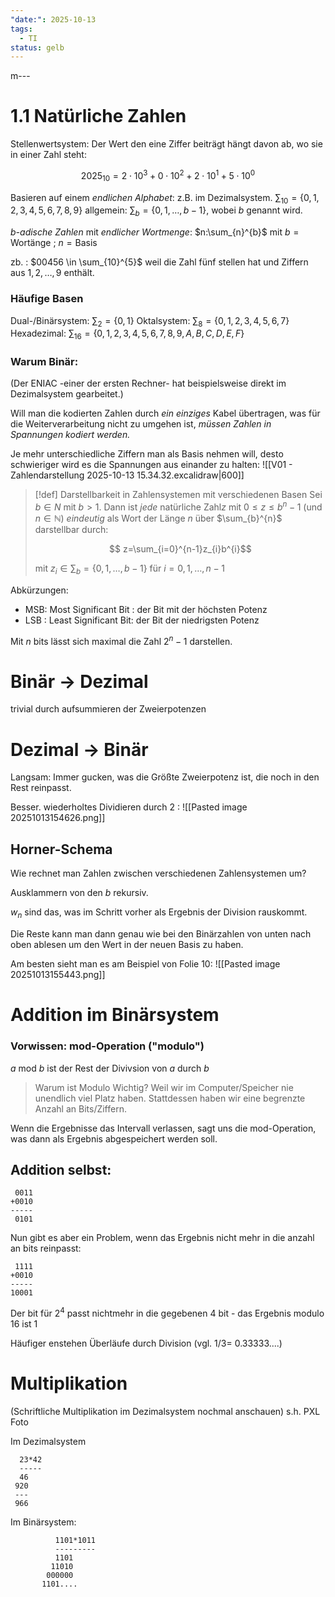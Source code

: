 ```yaml
---
"date:": 2025-10-13
tags:
  - TI
status: gelb
---
```

m---


# 1.1 Natürliche Zahlen

Stellenwertsystem: Der Wert den eine Ziffer beiträgt hängt davon ab, wo sie in einer Zahl steht:

$$
2025_{10}=2\cdot{1}0^{3} + 0\cdot 10^{2} + 2\cdot 10^{1} + 5\cdot 10^{0}
$$

Basieren auf einem *endlichen Alphabet*:
z.B. im Dezimalsystem. $\sum_{10}=\{ 0,1,2,3,4,5,6,7,8,9 \}$
allgemein: $\sum_{b}=\{ 0,1,\dots,b-1 \}$, wobei $b$ genannt wird.


*b-adische Zahlen* mit *endlicher Wortmenge*: $n:\sum_{n}^{b}$
mit $b=\text{Wortänge}$  ; $n=\text{Basis}$

zb. : $00456 \in \sum_{10}^{5}$ weil die Zahl fünf stellen hat und Ziffern aus $1,2,\dots,9$ enthält.

### Häufige Basen
Dual-/Binärsystem: $\sum_{2}=\{ 0,1 \}$
Oktalsystem: $\sum_{8}=\{ 0,1,2,3,4,5,6,7 \}$
Hexadezimal: $\sum_{16}=\{ 0,1,2,3,4,5,6,7,8,9,A,B,C,D,E,F\}$

### Warum Binär:
 (Der ENIAC -einer der ersten Rechner- hat beispielsweise direkt im Dezimalsystem gearbeitet.)

Will man die kodierten Zahlen durch *ein einziges* Kabel übertragen, was für die Weiterverarbeitung nicht zu umgehen ist, *müssen Zahlen in Spannungen kodiert werden.*

 Je mehr unterschiedliche Ziffern man als Basis nehmen will, desto schwieriger wird es die Spannungen aus einander zu halten:
![[V01 - Zahlendarstellung 2025-10-13 15.34.32.excalidraw|600]]


>[!def] Darstellbarkeit in Zahlensystemen mit verschiedenen Basen
>Sei $b\in N$ mit $b>1$. Dann ist *jede* natürliche Zahl$z$ mit $0\le z \le b^{n}-1$ (und $n\in \mathbb{N}$) *eindeutig* als Wort der Länge $n$ über $\sum_{b}^{n}$ darstellbar durch:
>
>$$ z=\sum_{i=0}^{n-1}z_{i}b^{i}$$
> 
> mit $z_{i}\in \sum_{b}=\{ 0,1,\dots ,b-1 \}$ für $i=0,1,\dots ,n-1$

Abkürzungen:
- MSB: Most Significant Bit : der Bit mit der höchsten Potenz
- LSB : Least Significant Bit: der Bit der niedrigsten Potenz

Mit $n$ bits lässt sich maximal die Zahl $2^{n}-1$ darstellen.


# Binär -> Dezimal
trivial durch aufsummieren der Zweierpotenzen

# Dezimal -> Binär
Langsam: Immer gucken, was die Größte Zweierpotenz ist, die noch in den Rest reinpasst.

Besser. wiederholtes Dividieren durch 2 :
![[Pasted image 20251013154626.png]]

## Horner-Schema
Wie rechnet man Zahlen zwischen verschiedenen Zahlensystemen um?

Ausklammern von den $b$ rekursiv.

$w_{n}$ sind das, was im Schritt vorher als Ergebnis der Division rauskommt.

Die Reste kann man dann genau wie bei den Binärzahlen von unten nach oben ablesen um den Wert in der neuen Basis zu haben.

Am besten sieht man es am Beispiel von Folie 10:
![[Pasted image 20251013155443.png]]

# Addition im Binärsystem
### Vorwissen: $\text{mod}$-Operation ("modulo") 
$a\text{ mod }b$ ist der Rest der Divivsion von $a$ durch $b$

> Warum ist Modulo Wichtig? Weil wir im Computer/Speicher nie unendlich viel Platz haben. Stattdessen haben wir eine begrenzte Anzahl an Bits/Ziffern.

Wenn die Ergebnisse das Intervall verlassen, sagt uns die $\text{mod}$-Operation, was dann als Ergebnis abgespeichert werden soll.

## Addition selbst:

```
 0011
+0010
-----
 0101
```

Nun gibt es aber ein Problem, wenn das Ergebnis nicht mehr in die anzahl an bits reinpasst:

```
 1111
+0010
-----
10001
```
Der bit  für $2^{4}$ passt nichtmehr in die gegebenen 4 bit - das Ergebnis modulo 16 ist 1

Häufiger enstehen Überläufe durch Division (vgl. 1/3= 0.33333....)

# Multiplikation
(Schriftliche Multiplikation im Dezimalsystem nochmal anschauen)
s.h. PXL Foto

Im Dezimalsystem
```
  23*42
  -----
  46
 920
 ---
 966 
```

Im Binärsystem:
```
          1101*1011
          ---------
          1101
         11010
        000000
       1101.... 
          
```

